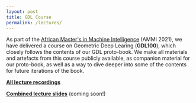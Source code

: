 ```yaml
---
layout: post
title: GDL Course
permalink: /lectures/
---
```


As part of the [African Master's in Machine Intelligence](https://aimsammi.org/) (AMMI 2021), we have delivered a course on Geometric Deep Learing (**GDL100**), which closely follows the contents of our GDL proto-book. We make all materials and artefacts from this course publicly available, as companion material for our proto-book, as well as a way to dive deeper into some of the contents for future iterations of the book.

[**All lecture recordings**](https://www.youtube.com/playlist?list=PLn2-dEmQeTfQ8YVuHBOvAhUlnIPYxkeu3)

[**Combined lecture slides**]() (coming soon!)
